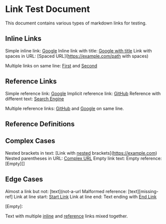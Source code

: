 # Link Test Document

This document contains various types of markdown links for testing.

## Inline Links

Simple inline link: [Google](https://google.com)
Inline link with title: [Google with title](https://google.com "Google Search")
Link with spaces in URL: [Spaced URL](https://example.com/path with spaces)

Multiple links on same line: [First](https://first.com) and [Second](https://second.com)

## Reference Links

Simple reference link: [Google][google]
Implicit reference link: [GitHub][]
Reference with different text: [Search Engine][google]

Multiple reference links: [GitHub][] and [Google][google] on same line.

## Reference Definitions

[google]: https://google.com
[GitHub]: https://github.com
[nested]: https://example.com/nested

## Complex Cases

Nested brackets in text: [Link with [nested] brackets](https://example.com)
Nested parentheses in URL: [Complex URL](https://example.com/(nested))
Empty link text: [](https://example.com)
Empty reference: [Empty][]

## Edge Cases

Almost a link but not: [text](not-a-url
Malformed reference: [text][missing-ref]
Link at line start: [Start Link](https://start.com)
Link at line end: Text ending with [End Link](https://end.com)

[Empty]: 

Text with multiple [inline](https://inline.com) and [reference][google] links mixed together.